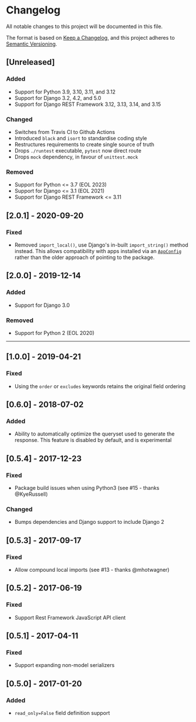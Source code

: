 # Changelog
All notable changes to this project will be documented in this file.

The format is based on [Keep a Changelog](https://keepachangelog.com/en/1.0.0/),
and this project adheres to [Semantic Versioning](https://semver.org/spec/v2.0.0.html).

## [Unreleased]
### Added
* Support for Python 3.9, 3.10, 3.11, and 3.12
* Support for Django 3.2, 4.2, and 5.0
* Support for Django REST Framework 3.12, 3.13, 3.14, and 3.15

### Changed
* Switches from Travis CI to Github Actions
* Introduced `black` and `isort` to standardise coding style
* Restructures requirements to create single source of truth
* Drops `./runtest` executable, `pytest` now direct route
* Drops `mock` dependency, in favour of `unittest.mock`

### Removed
* Support for Python <= 3.7 (EOL 2023)
* Support for Django <= 3.1 (EOL 2021)
* Support for Django REST Framework <= 3.11

## [2.0.1] - 2020-09-20
### Fixed
* Removed `import_local()`, use Django's in-built `import_string()` method
  instead. This allows compatibility with apps installed via an
  [`AppConfig`](https://docs.djangoproject.com/en/3.0/ref/applications/#for-application-users)
  rather than the older approach of pointing to the package.

## [2.0.0] - 2019-12-14
### Added
* Support for Django 3.0

### Removed
* Support for Python 2 (EOL 2020)

---

## [1.0.0] - 2019-04-21
### Fixed
* Using the `order` or `excludes` keywords retains the original field ordering

## [0.6.0] - 2018-07-02
### Added
* Ability to automatically optimize the queryset used to generate the
  response. This feature is disabled by default, and is experimental

## [0.5.4] - 2017-12-23
### Fixed
* Package build issues when using Python3 (see #15 - thanks @KyeRussell)

### Changed
* Bumps dependencies and Django support to include Django 2

## [0.5.3] - 2017-09-17
### Fixed
* Allow compound local imports (see #13 - thanks @mhotwagner)

## [0.5.2] - 2017-06-19
### Fixed
* Support Rest Framework JavaScript API client

## [0.5.1] - 2017-04-11
### Fixed
* Support expanding non-model serializers

## [0.5.0] - 2017-01-20
### Added
* `read_only=False` field definition support
